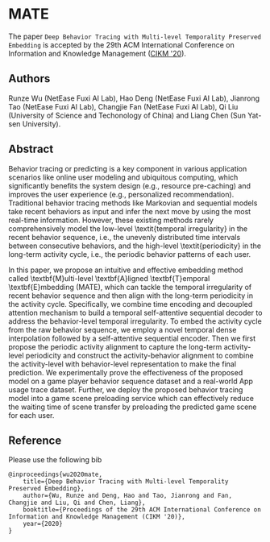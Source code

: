 # MATE
The paper `Deep Behavior Tracing with Multi-level Temporality Preserved Embedding` is accepted by the 29th ACM International Conference on Information and Knowledge Management ([CIKM '20](https://www.cikm2020.org/)).

## Authors
Runze Wu (NetEase Fuxi AI Lab), Hao Deng (NetEase Fuxi AI Lab), Jianrong Tao (NetEase Fuxi AI Lab), Changjie Fan (NetEase Fuxi AI Lab), Qi Liu (University of Science and Techonology of China) and Liang Chen (Sun Yat-sen University).

## Abstract
Behavior tracing or predicting is a key component in various application scenarios like online user modeling and ubiquitous computing, which significantly benefits the system design (e.g., resource pre-caching) and improves the user experience (e.g., personalized recommendation). 
		Traditional behavior tracing methods like Markovian and sequential models take recent behaviors as input and infer the next move by using the most real-time information.
		However, these existing methods rarely comprehensively model the low-level \textit{temporal irregularity} in the recent behavior sequence, i.e., the unevenly distributed time intervals between consecutive behaviors, and the high-level \textit{periodicity} in the long-term activity cycle, i.e., the periodic behavior patterns of each user.
		
In this paper, we propose an intuitive and effective embedding method called \textbf{M}ulti-level \textbf{A}ligned \textbf{T}emporal \textbf{E}mbedding (MATE), which can tackle the temporal irregularity of recent behavior sequence and then align with the long-term periodicity in the activity cycle.
		Specifically, we combine time encoding and decoupled attention mechanism to build a temporal self-attentive sequential decoder to address the behavior-level temporal irregularity.
		To embed the activity cycle from the raw behavior sequence, we employ a novel temporal dense interpolation followed by a self-attentive sequential encoder.
		Then we first propose the periodic activity alignment to capture the long-term activity-level periodicity and construct the activity-behavior alignment to combine the activity-level with behavior-level representation to make the final prediction.
		We experimentally prove the effectiveness of the proposed model on a game player behavior sequence dataset and a real-world App usage trace dataset.
		Further, we deploy the proposed behavior tracing model into a game scene preloading service which can effectively reduce the waiting time of scene transfer by preloading the predicted game scene for each user.
		
## Reference
Please use the following bib
```
@inproceedings{wu2020mate,
	title={Deep Behavior Tracing with Multi-level Temporality Preserved Embedding},
	author={Wu, Runze and Deng, Hao and Tao, Jianrong and Fan, Changjie and Liu, Qi and Chen, Liang},
	booktitle={Proceedings of the 29th ACM International Conference on Information and Knowledge Management (CIKM '20)},
	year={2020}
}
```

